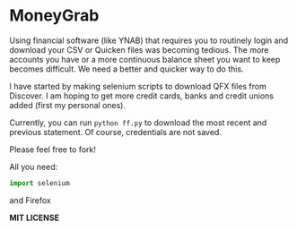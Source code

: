 # MoneyGrab
Using financial software (like YNAB) that requires you to routinely login and download your CSV or Quicken files was becoming tedious.  The more accounts you have or a more continuous balance sheet you want to keep becomes difficult.  We need a better and quicker way to do this.

I have started by making selenium scripts to download QFX files from Discover.  I am hoping to get more credit cards, banks and credit unions added (first my personal ones).

Currently, you can run ```python ff.py``` to download the most recent and previous statement.  Of course, credentials are not saved.

Please feel free to fork!

All you need:
```python
import selenium
```
and Firefox


**MIT LICENSE**
